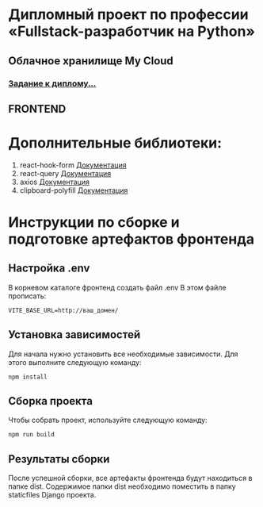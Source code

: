 # Дипломный проект по профессии «Fullstack-разработчик на Python»
## Облачное хранилище My Cloud
### [Задание к диплому...](https://github.com/netology-code/fpy-diplom/blob/main/README.md)
## FRONTEND
# Дополнительные библиотеки:
1. react-hook-form [Документация](https://react-hook-form.com/)
2. react-query [Документация](https://tanstack.com/query/latest/docs/framework/react/overview)
3. axios [Документация](https://axios-http.com/ru/docs/intro)
4. clipboard-polyfill [Документация](https://www.npmjs.com/package/clipboard-polyfill)

# Инструкции по сборке и подготовке артефактов фронтенда

## Настройка .env

В корневом каталоге фронтенд создать файл .env
В этом файле прописать:

```
VITE_BASE_URL=http://ваш_домен/
```

## Установка зависимостей
Для начала нужно установить все необходимые зависимости. Для этого выполните следующую команду:
```
npm install
```
## Сборка проекта
Чтобы собрать проект, используйте следующую команду:
```
npm run build
```
## Результаты сборки
После успешной сборки, все артефакты фронтенда будут находиться в папке dist. Содержимое папки dist необходимо поместить в папку staticfiles Django проекта.